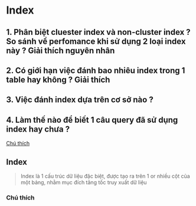 # Index

## 1. Phân biệt cluester index và non-cluster index ? So sánh về perfomance khi sử dụng 2 loại index này ? Giải thích nguyên nhân

## 2. Có giới hạn việc đánh bao nhiêu index trong 1 table hay không ? Giải thích

## 3. Việc đánh index dựa trên cơ sở nào ?

## 4. Làm thế nào để biết 1 câu query đã sử dụng index hay chưa ?

[Chú thích](#chú_thích)

## Index

> Index là 1 cấu trúc dữ liệu đặc biệt, được tạo ra trên 1 or nhiều cột của một bảng, nhằm mục đích tăng tốc truy xuất
> dữ liệu

### Chú thích